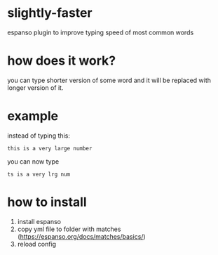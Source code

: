 # slightly-faster
espanso plugin to improve typing speed of most common words

# how does it work?

you can type shorter version of some word and it will be replaced with longer version of it.

# example 

instead of typing this:

```
this is a very large number
```

you can now type

```
ts is a very lrg num
```

# how to install

1. install espanso
2. copy yml file to folder with matches (https://espanso.org/docs/matches/basics/)
3. reload config
